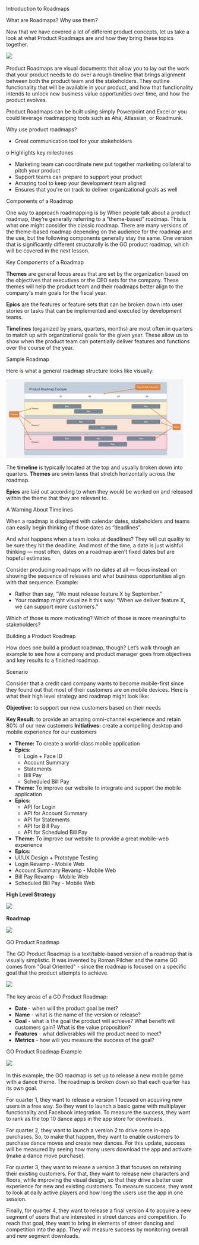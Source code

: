 ﻿Introduction to Roadmaps

What are Roadmaps? Why use them?

Now that we have covered a lot of different product concepts, let us take a look at what Product Roadmaps are and how they bring these topics together.

![](Aspose.Words.7a88bc3b-a3d4-44b3-b40d-f418b282bf55.001.png)

Product Roadmaps are visual documents that allow you to lay out the work that your product needs to do over a rough timeline that brings alignment between both the product team and the stakeholders. They outline functionality that will be available in your product, and how that functionality intends to unlock new business value opportunities over time, and how the product evolves.

Product Roadmaps can be built using simply Powerpoint and Excel or you could leverage roadmapping tools such as Aha, Atlassian, or Roadmunk.

Why use product roadmaps?

- Great communication tool for your stakeholders

o Highlights key milestones

- Marketing team can coordinate new put together marketing collateral to pitch your product
- Support teams can prepare to support your product
- Amazing tool to keep your development team aligned
- Ensures that you're on track to deliver organizational goals as well

Components of a Roadmap

One way to approach roadmapping is by When people talk about a product roadmap, they’re generally referring to a “theme-based” roadmap. This is what one might consider the classic roadmap. There are many versions of the theme-based roadmap depending on the audience for the roadmap and the use, but the following components generally stay the same. One version that is significantly different structurally is the GO product roadmap, which will be covered in the next lesson.

Key Components of a Roadmap

**Themes** are general focus areas that are set by the organization based on the objectives that executives or the CEO sets for the company. These themes will help the product team and their roadmaps better align to the company's main goals for the fiscal year.

**Epics** are the features or feature sets that can be broken down into user stories or tasks that can be implemented and executed by development teams.

**Timelines** (organized by years, quarters, months) are most often in quarters to match up with organizational goals for the given year. These allow us to show when the product team can potentially deliver features and functions over the course of the year.

Sample Roadmap

Here is what a general roadmap structure looks like visually:

![](Aspose.Words.7a88bc3b-a3d4-44b3-b40d-f418b282bf55.002.jpeg)

The **timeline** is typically located at the top and usually broken down into quarters. **Themes** are swim lanes that stretch horizontally across the roadmap.

**Epics** are laid out according to when they would be worked on and released within the theme that they are relevant to.

A Warning About Timelines

When a roadmap is displayed with calendar dates, stakeholders and teams can easily begin thinking of those dates as “deadlines”.

And what happens when a team looks at deadlines? They will cut quality to be sure they hit the deadline. And most of the time, a date is just wishful thinking — most often, dates on a roadmap aren’t fixed dates but are hopeful estimates.

Consider producing roadmaps with no dates at all — focus instead on showing the sequence of releases and what business opportunities align with that sequence. Example:

- Rather than say, “We must release feature X by September.”
- Your roadmap might visualize it this way: “When we deliver feature X, we can support more customers.”

Which of those is more motivating? Which of those is more meaningful to stakeholders?

Building a Product Roadmap

How does one build a product roadmap, though? Let’s walk through an example to see how a company and product manager goes from objectives and key results to a finished roadmap.

Scenario

Consider that a credit card company wants to become mobile-first since they found out that most of their customers are on mobile devices. Here is what their high level strategy and roadmap might look like:

**Objective:** to support our new customers based on their needs

**Key Result:** to provide an amazing omni-channel experience and retain 80% of our new customers **Initiatives:** create a compelling desktop and mobile experience for our customers

- **Theme:** To create a world-class mobile application
- **Epics:**
  - Login + Face ID
  - Account Summary
  - Statements
  - Bill Pay
  - Scheduled Bill Pay
- **Theme:** To improve our website to integrate and support the mobile application
- **Epics:**
  - API for Login
  - API for Account Summary
  - API for Statements
  - API for Bill Pay
  - API for Scheduled Bill Pay
- **Theme:** To improve our website to provide a great mobile-web experience
- **Epics:**
- UI/UX Design + Prototype Testing
- Login Revamp - Mobile Web
- Account Summary Revamp - Mobile Web
- Bill Pay Revamp - Mobile Web
- Scheduled Bill Pay - Mobile Web

**High Level Strategy**

![](Aspose.Words.7a88bc3b-a3d4-44b3-b40d-f418b282bf55.003.png)

**Roadmap**

![](Aspose.Words.7a88bc3b-a3d4-44b3-b40d-f418b282bf55.004.png)

GO Product Roadmap

The GO Product Roadmap is a text/table-based version of a roadmap that is visually simplistic. It was invented by Roman Pilcher and the name GO comes from "Goal Oriented" - since the roadmap is focused on a specific goal that the product attempts to achieve.

![](Aspose.Words.7a88bc3b-a3d4-44b3-b40d-f418b282bf55.005.png)

The key areas of a GO Product Roadmap:

- **Date** - when will the product goal be met?
- **Name** - what is the name of the version or release?
- **Goal** - what is the goal the product will achieve? What benefit will customers gain? What is the value proposition?
- **Features** - what deliverables will the product need to meet?
- **Metrics** - how will you measure the success of the goal?

GO Product Roadmap Example

![](Aspose.Words.7a88bc3b-a3d4-44b3-b40d-f418b282bf55.006.png)

In this example, the GO roadmap is set up to release a new mobile game with a dance theme. The roadmap is broken down so that each quarter has its own goal.

For quarter 1, they want to release a version 1 focused on acquiring new users in a free way. So they want to launch a basic game with multiplayer functionality and Facebook integration. To measure the success, they want to rank as the top 10 dance apps in the app store for downloads.

For quarter 2, they want to launch a version 2 to drive some in-app purchases. So, to make that happen, they want to enable customers to purchase dance moves and create new dances. For this update, success will be measured by seeing how many users download the app and activate (make a dance move purchase).

For quarter 3, they want to release a version 3 that focuses on retaining their existing customers. For that, they want to release new characters and floors, while improving the visual design, so that they drive a better user experience for new and existing customers. To measure success, they want to look at daily active players and how long the users use the app in one session.

Finally, for quarter 4, they want to release a final version 4 to acquire a new segment of users that are interested in street dances and competition. To reach that goal, they want to bring in elements of street dancing and competition into the app. They will measure success by monitoring overall and new segment downloads.
